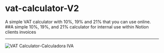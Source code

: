 # vat-calculator-V2
A simple VAT calculator with 10%, 19% and 21% that you can use online.
##A simple 10%, 19%, and 21% calculator for internal use within Notion clients invoices
<br>
____
![VAT Calculator-Calculadora IVA](https://github.com/luc-constantin/vat-calculator-V2/assets/56940002/d419dfde-3f89-494a-9d9c-7085f2440cd3)

